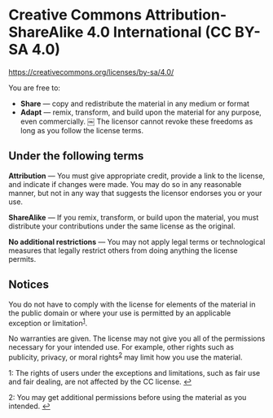 # Creative Commons Attribution-ShareAlike 4.0 International (CC BY-SA 4.0)

https://creativecommons.org/licenses/by-sa/4.0/

You are free to:

* **Share** — copy and redistribute the material in any medium or format
* **Adapt** — remix, transform, and build upon the material
  for any purpose, even commercially.
￼
The licensor cannot revoke these freedoms as long as you follow the
license terms.

## Under the following terms

**Attribution** — You must give appropriate credit, provide a link to the license,
and indicate if changes were made. You may do so in any reasonable manner, but
not in any way that suggests the licensor endorses you or your use.

**ShareAlike** — If you remix, transform, or build upon the material, you must
distribute your contributions under the same license as the original.

**No additional restrictions** — You may not apply legal terms or technological
measures that legally restrict others from doing anything the license permits.

## Notices

You do not have to comply with the license for elements of the material in the public domain or where your use is permitted by an applicable exception or limitation<sup id="f1">[1](#fn.exception)</sup>.

No warranties are given. The license may not give you all of the permissions necessary for your intended use. For example, other rights such as publicity, privacy, or moral rights<sup id="f2">[2](#fn.publicity)</sup> may limit how you use the material.


<a name="fn.exception">1</a>: The rights of users under the exceptions and limitations,
such as fair use and fair dealing, are not affected by the CC license. [↩](#f1)

<a name="fn.publicity">2</a>: You may get additional permissions before using the
material as you intended. [↩](#f2)

